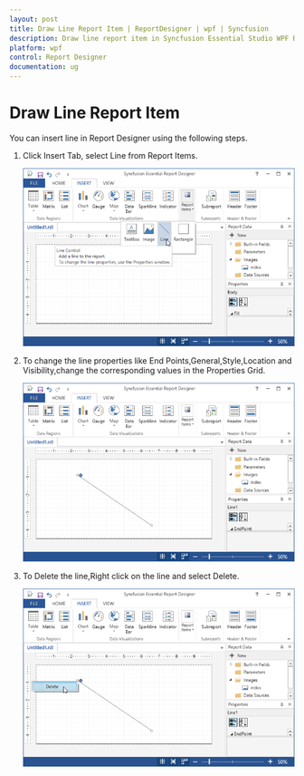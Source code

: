 ```yaml
---
layout: post
title: Draw Line Report Item | ReportDesigner | wpf | Syncfusion
description: Draw line report item in Syncfusion Essential Studio WPF ReportDesigner control, its elements and more.
platform: wpf
control: Report Designer
documentation: ug
---
```


# Draw Line Report Item

You can insert line in Report Designer using the following steps.

1. Click Insert Tab, select Line from Report Items.

   ![Draw-Line-Report-Item_images](Draw-Line-Report-Item_images/Draw-Line-Report-Item_img1.png)
   
2. To change the line properties like End Points,General,Style,Location and Visibility,change the corresponding values in the Properties Grid.

   ![Draw-Line-Report-Item_images](Draw-Line-Report-Item_images/Draw-Line-Report-Item_img2.png) 

3. To Delete the line,Right click on the line and select Delete.

   ![Draw-Line-Report-Item_images](Draw-Line-Report-Item_images/Draw-Line-Report-Item_img3.png)